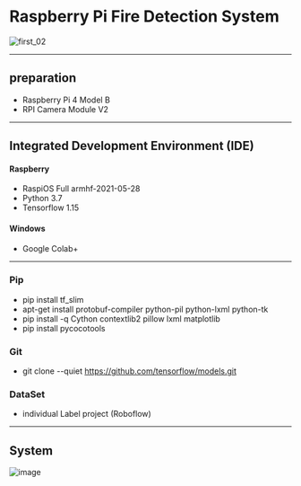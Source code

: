 # Raspberry Pi Fire Detection System
![first_02](https://user-images.githubusercontent.com/63221959/164699101-61dea629-7d2c-41bd-9c18-aecf783ad2af.png)

---
## preparation
- Raspberry Pi 4 Model B
- RPI Camera Module V2

---

## Integrated Development Environment (IDE)
#### Raspberry
- RaspiOS Full armhf-2021-05-28
- Python 3.7
- Tensorflow 1.15


#### Windows 
- Google Colab+

---

### Pip
- pip install tf_slim
- apt-get install protobuf-compiler python-pil python-lxml python-tk
- pip install -q Cython contextlib2 pillow lxml matplotlib
- pip install pycocotools

### Git
- git clone --quiet https://github.com/tensorflow/models.git

### DataSet
- individual Label project (Roboflow)

---
## System 
![image](https://user-images.githubusercontent.com/63221959/164700686-37549a6a-06f1-412b-ba9e-f3afe865039e.png)
